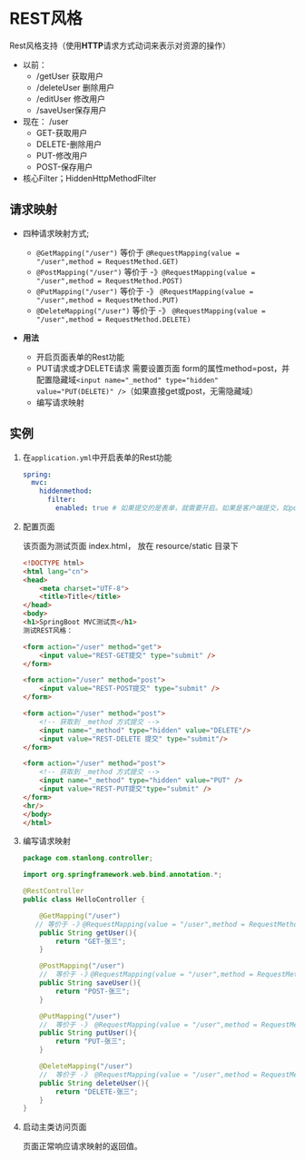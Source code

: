 # REST风格

Rest风格支持（使用**HTTP**请求方式动词来表示对资源的操作）

- 以前：
  - /getUser 获取用户
  - /deleteUser 删除用户
  - /editUser 修改用户
  - /saveUser保存用户
- 现在： /user 
  - GET-获取用户
  - DELETE-删除用户
  - PUT-修改用户
  - POST-保存用户
- 核心Filter；HiddenHttpMethodFilter

## 请求映射

- 四种请求映射方式;
  - `@GetMapping("/user")` 等价于 `@RequestMapping(value = "/user",method = RequestMethod.GET)`
  - `@PostMapping("/user")`  等价于 -》`@RequestMapping(value = "/user",method = RequestMethod.POST)`
  - `@PutMapping("/user")` 等价于 -》 `@RequestMapping(value = "/user",method = RequestMethod.PUT)`
  - `@DeleteMapping("/user")` 等价于 -》 `@RequestMapping(value = "/user",method = RequestMethod.DELETE)`

- **用法**
  - 开启页面表单的Rest功能
  - PUT请求或才DELETE请求 需要设置页面 form的属性method=post，并配置隐藏域`<input name="_method" type="hidden" value="PUT(DELETE)" />`（如果直接get或post，无需隐藏域）
  - 编写请求映射

## 实例

1. 在`application.yml`中开启表单的Rest功能

   ```yaml
   spring:
     mvc:
       hiddenmethod:
         filter:
           enabled: true # 如果提交的是表单，就需要开启。如果是客户端提交，如postman，可以不用开启。 postman可直接提交PUT或者DELETE请求
   ```

2. 配置页面

   该页面为测试页面 index.html， 放在 resource/static 目录下

   ```html
   <!DOCTYPE html>
   <html lang="cn">
   <head>
       <meta charset="UTF-8">
       <title>Title</title>
   </head>
   <body>
   <h1>SpringBoot MVC测试页</h1>
   测试REST风格：
   
   <form action="/user" method="get">
       <input value="REST-GET提交" type="submit" />
   </form>
   
   <form action="/user" method="post">
       <input value="REST-POST提交" type="submit" />
   </form>
   
   <form action="/user" method="post">
       <!-- 获取到 _method 方式提交 -->
       <input name="_method" type="hidden" value="DELETE"/>
       <input value="REST-DELETE 提交" type="submit"/>
   </form>
   
   <form action="/user" method="post">
       <!-- 获取到 _method 方式提交 -->
       <input name="_method" type="hidden" value="PUT" />
       <input value="REST-PUT提交"type="submit" />
   </form>
   <hr/>
   </body>
   </html>
   ```

3. 编写请求映射

   ```java
   package com.stanlong.controller;
   
   import org.springframework.web.bind.annotation.*;
   
   @RestController
   public class HelloController {
   
       @GetMapping("/user")
      // 等价于 -》@RequestMapping(value = "/user",method = RequestMethod.GET)
       public String getUser(){
           return "GET-张三";
       }
   
       @PostMapping("/user")
       //  等价于 -》@RequestMapping(value = "/user",method = RequestMethod.POST)
       public String saveUser(){
           return "POST-张三";
       }
   
       @PutMapping("/user")
       //  等价于 -》 @RequestMapping(value = "/user",method = RequestMethod.PUT)
       public String putUser(){
           return "PUT-张三";
       }
   
       @DeleteMapping("/user")
       //  等价于 -》 @RequestMapping(value = "/user",method = RequestMethod.DELETE)
       public String deleteUser(){
           return "DELETE-张三";
       }
   }
   ```

4. 启动主类访问页面

   页面正常响应请求映射的返回值。

   

